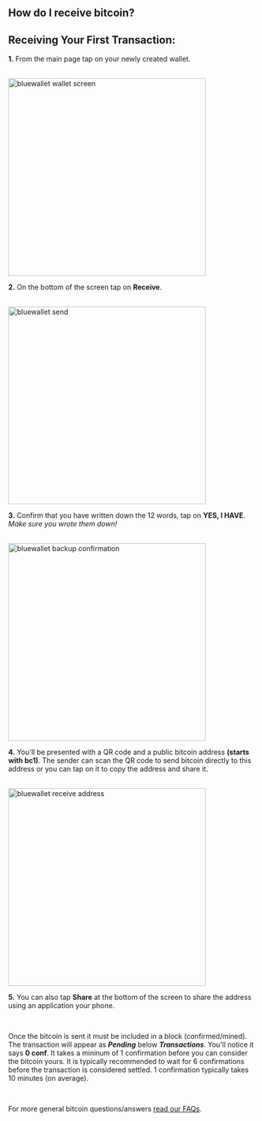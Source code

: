 ## How do I receive bitcoin?

<h2 class="text-2xl pb-4 text-[#f7931a] font-semibold">Receiving Your First Transaction:</h2>

**1\.** From the main page tap on your newly created wallet. 

<br>

<a href="./../../../bluewallet_wallet_screen.jpg" target="_blank">
    <img id="bluewallet wallet screen" src="./../../../bluewallet_wallet_screen.jpg" alt="bluewallet wallet screen" width="400"/> 
</a>

<br>

**2\.** On the bottom of the screen tap on **Receive**.

<br>

<a href="./../../../bluewallet_receive.png" target="_blank">
    <img id="bluewallet receive" src="./../../../bluewallet_receive.png" alt="bluewallet send" width="400"/> 
</a>

<br>

**3\.** Confirm that you have written down the 12 words, tap on **YES, I HAVE**. *Make sure you wrote them down!*

<br>

<a href="./../../../bluewallet_backup_confirmation.png" target="_blank">
    <img id="bluewallet backup confirmation" src="./../../../bluewallet_backup_confirmation.png" alt="bluewallet backup confirmation" width="400"/> 
</a>

<br>

**4\.** You'll be presented with a QR code and a public bitcoin address **(starts with bc1)**. 
        The sender can scan the QR code to send bitcoin directly to this address or you can tap on it to copy the address and share it. 

<br>

<a href="./../../../bluewallet_receive_address.png" target="_blank">
    <img id="bluewallet receive address" src="./../../../bluewallet_receive_address.png" alt="bluewallet receive address" width="400"/> 
</a>

<br>

**5\.** You can also tap **Share** at the bottom of the screen to share the address using an application your phone.

<br>

Once the bitcoin is sent it must be included in a block (confirmed/mined). The transaction will appear as ***Pending*** below ***Transactions***. 
You'll notice it says **0 conf**. It takes a mininum of 1 confirmation before you can consider the bitcoin yours. 
It is typically recommended to wait for 6 confirmations before the transaction is considered settled. 1 confirmation typically takes 10 minutes (on average). 

<br>

For more general bitcoin questions/answers <a class="text-[#8cb4ff] underline-offset-auto font-semibold" href="/faq">read our FAQs<a>.
